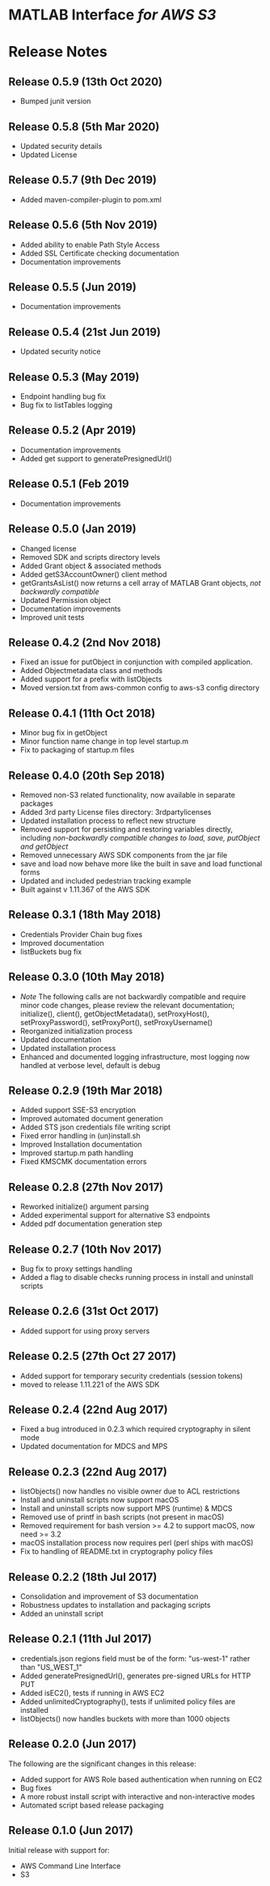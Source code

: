# MATLAB Interface *for AWS S3*
# Release Notes
## Release 0.5.9 (13th Oct 2020)
* Bumped junit version

## Release 0.5.8 (5th Mar 2020)
* Updated security details
* Updated License

## Release 0.5.7 (9th Dec 2019)
* Added maven-compiler-plugin to pom.xml

## Release 0.5.6 (5th Nov 2019)
* Added ability to enable Path Style Access
* Added SSL Certificate checking documentation
* Documentation improvements

## Release 0.5.5 (Jun 2019)
* Documentation improvements

## Release 0.5.4 (21st Jun 2019)
* Updated security notice

## Release 0.5.3 (May 2019)
* Endpoint handling bug fix
* Bug fix to listTables logging

## Release 0.5.2 (Apr 2019)
* Documentation improvements
* Added get support to generatePresignedUrl()

## Release 0.5.1 (Feb 2019
* Documentation improvements

## Release 0.5.0 (Jan 2019)
* Changed license
* Removed SDK and scripts directory levels
* Added Grant object & associated methods
* Added getS3AccountOwner() client method
* getGrantsAsList() now returns a cell array of MATLAB Grant objects, *not backwardly compatible*
* Updated Permission object
* Documentation improvements
* Improved unit tests

## Release 0.4.2 (2nd Nov 2018)
* Fixed an issue for putObject in conjunction with compiled application.
* Added Objectmetadata class and methods
* Added support for a prefix with listObjects
* Moved version.txt from aws-common config to aws-s3 config directory

## Release 0.4.1 (11th Oct 2018)
* Minor bug fix in getObject
* Minor function name change in top level startup.m
* Fix to packaging of startup.m files

## Release 0.4.0 (20th Sep 2018)
* Removed non-S3 related functionality, now available in separate packages
* Added 3rd party License files directory: 3rdpartylicenses
* Updated installation process to reflect new structure
* Removed support for persisting and restoring variables directly, including *non-backwardly compatible changes to load, save, putObject and getObject*
* Removed unnecessary AWS SDK components from the jar file
* save and load now behave more like the built in save and load functional forms
* Updated and included pedestrian tracking example
* Built against v 1.11.367 of the AWS SDK

## Release 0.3.1 (18th May 2018)
* Credentials Provider Chain bug fixes
* Improved documentation
* listBuckets bug fix

## Release 0.3.0 (10th May 2018)
* *Note* The following calls are not backwardly compatible and require minor code changes, please review the relevant documentation; initialize(), client(), getObjectMetadata(), setProxyHost(), setProxyPassword(), setProxyPort(), setProxyUsername()
* Reorganized initialization process
* Updated documentation
* Updated installation process
* Enhanced and documented logging infrastructure, most logging now handled at verbose level, default is debug

## Release 0.2.9 (19th Mar 2018)
* Added support SSE-S3 encryption
* Improved automated document generation
* Added STS json credentials file writing script
* Fixed error handling in (un)install.sh
* Improved Installation documentation
* Improved startup.m path handling
* Fixed KMSCMK documentation errors

## Release 0.2.8 (27th Nov 2017)
* Reworked initialize() argument parsing
* Added experimental support for alternative S3 endpoints
* Added pdf documentation generation step

## Release 0.2.7 (10th Nov 2017)
* Bug fix to proxy settings handling
* Added a flag to disable checks running process in install and uninstall scripts

## Release 0.2.6 (31st Oct 2017)
* Added support for using proxy servers

## Release 0.2.5 (27th Oct 27 2017)
* Added support for temporary security credentials (session tokens)
* moved to release 1.11.221 of the AWS SDK

## Release 0.2.4 (22nd Aug 2017)
* Fixed a bug introduced in 0.2.3 which required cryptography in silent mode
* Updated documentation for MDCS and MPS

## Release 0.2.3 (22nd Aug 2017)
* listObjects() now handles no visible owner due to ACL restrictions
* Install and uninstall scripts now support macOS
* Install and uninstall scripts now support MPS (runtime) & MDCS
* Removed use of printf in bash scripts (not present in macOS)
* Removed requirement for bash version >= 4.2 to support macOS, now need >= 3.2
* macOS installation process now requires perl (perl ships with macOS)
* Fix to handling of README.txt in cryptography policy files

## Release 0.2.2 (18th Jul 2017)
* Consolidation and improvement of S3 documentation
* Robustness updates to installation and packaging scripts
* Added an uninstall script

## Release 0.2.1 (11th Jul 2017)
* credentials.json regions field must be of the form: "us-west-1" rather than "US_WEST_1"
* Added generatePresignedUrl(), generates pre-signed URLs for HTTP PUT
* Added isEC2(), tests if running in AWS EC2
* Added unlimitedCryptography(), tests if unlimited policy files are installed
* listObjects() now handles buckets with more than 1000 objects

## Release 0.2.0 (Jun 2017)
The following are the significant changes in this release:

* Added support for AWS Role based authentication when running on EC2
* Bug fixes
* A more robust install script with interactive and non-interactive modes
* Automated script based release packaging

## Release 0.1.0 (Jun 2017)
Initial release with support for:

* AWS Command Line Interface
* S3

[//]: #  (Copyright 2018-2019 The MathWorks, Inc.)
